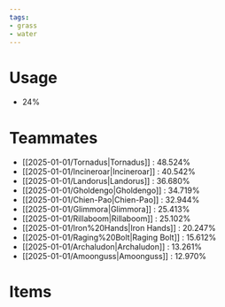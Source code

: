 ```yaml
---
tags:
- grass
- water
---
```

# Usage
- 24%
# Teammates
- [[2025-01-01/Tornadus|Tornadus]] : 48.524%
- [[2025-01-01/Incineroar|Incineroar]] : 40.542%
- [[2025-01-01/Landorus|Landorus]] : 36.680%
- [[2025-01-01/Gholdengo|Gholdengo]] : 34.719%
- [[2025-01-01/Chien-Pao|Chien-Pao]] : 32.944%
- [[2025-01-01/Glimmora|Glimmora]] : 25.413%
- [[2025-01-01/Rillaboom|Rillaboom]] : 25.102%
- [[2025-01-01/Iron%20Hands|Iron Hands]] : 20.247%
- [[2025-01-01/Raging%20Bolt|Raging Bolt]] : 15.612%
- [[2025-01-01/Archaludon|Archaludon]] : 13.261%
- [[2025-01-01/Amoonguss|Amoonguss]] : 12.970%
# Items